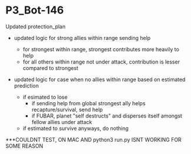 # P3_Bot-146

Updated protection_plan
* updated logic for strong allies within range sending help
    * for strongest within range, strongest contributes more heavily to help
    * for all others within range not under attack, contribution is lesser compared to strongest

* updated logic for case when no allies within range based on estimated prediction 
    * if esimated to lose
        * if sending help from global strongest ally helps recapture/survival, send help
        * if FUBAR, planet "self destructs" and disperses itself amongst fellow allies under attack
    * if estimated to survive anyways, do nothing

***COULDNT TEST, ON MAC AND python3 run.py ISNT WORKING FOR SOME REASON